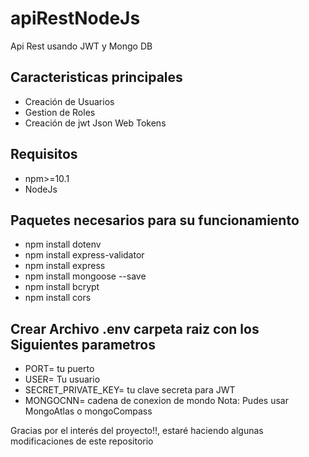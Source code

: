# apiRestNodeJs
Api Rest usando JWT y Mongo DB

## Caracteristicas principales
- Creación de Usuarios
- Gestion de Roles
- Creación de jwt Json Web Tokens
## Requisitos
- npm>=10.1
- NodeJs
## Paquetes necesarios para su funcionamiento
- npm install dotenv
- npm install express-validator
- npm install express
- npm install mongoose --save
- npm install bcrypt
- npm install cors
## Crear Archivo .env carpeta raiz con los Siguientes parametros
- PORT= tu puerto
- USER= Tu usuario
- SECRET_PRIVATE_KEY= tu clave secreta para JWT
- MONGOCNN= cadena de conexion de mondo
  Nota: Pudes usar MongoAtlas o mongoCompass


Gracias por el interés del proyecto!!, estaré haciendo algunas modificaciones de este repositorio